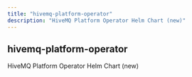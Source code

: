 ```yaml
---
title: "hivemq-platform-operator"
description: "HiveMQ Platform Operator Helm Chart (new)"
---
```


## hivemq-platform-operator

HiveMQ Platform Operator Helm Chart (new)
